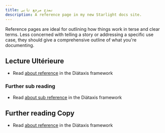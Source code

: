 ```yaml
---
title: نمذج مرجع تاني
description: A reference page in my new Starlight docs site.
---
```


Reference pages are ideal for outlining how things work in terse and clear terms.
Less concerned with telling a story or addressing a specific use case, they should give a comprehensive outline of what you're documenting.

## Lecture Ultérieure

- Read [about reference](https://diataxis.fr/reference/) in the Diátaxis framework

### Further sub reading 

- Read [about sub reference](https://diataxis.fr/reference/) in the Diátaxis framework


## Further reading Copy

- Read [about reference](https://diataxis.fr/reference/) in the Diátaxis framework